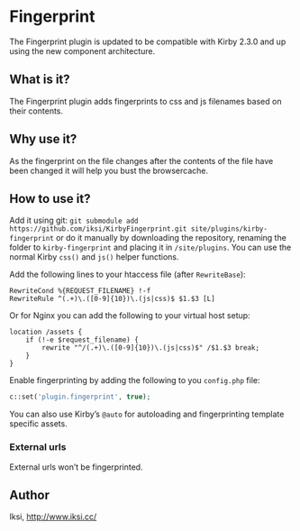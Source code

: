 # Fingerprint

The Fingerprint plugin is updated to be compatible with Kirby 2.3.0 and up using the new component architecture.

## What is it?

The Fingerprint plugin adds fingerprints to css and js filenames based on their contents.

## Why use it?

As the fingerprint on the file changes after the contents of the file have been changed it will help you bust the browsercache.

## How to use it?

Add it using git: `git submodule add https://github.com/iksi/KirbyFingerprint.git site/plugins/kirby-fingerprint` or do it manually by downloading the repository, renaming the folder to `kirby-fingerprint` and placing it in `/site/plugins`. You can use the normal Kirby `css()` and `js()` helper functions.

Add the following lines to your htaccess file (after `RewriteBase`):

```
RewriteCond %{REQUEST_FILENAME} !-f
RewriteRule ^(.+)\.([0-9]{10})\.(js|css)$ $1.$3 [L]
```

Or for Nginx you can add the following to your virtual host setup:

```
location /assets {
    if (!-e $request_filename) {
        rewrite "^/(.+)\.([0-9]{10})\.(js|css)$" /$1.$3 break;
    }
}
```

Enable fingerprinting by adding the following to you `config.php` file:

```PHP
c::set('plugin.fingerprint', true);
```

You can also use Kirby’s `@auto` for autoloading and fingerprinting template specific assets.

### External urls

External urls won’t be fingerprinted.

## Author
Iksi, <http://www.iksi.cc/>
